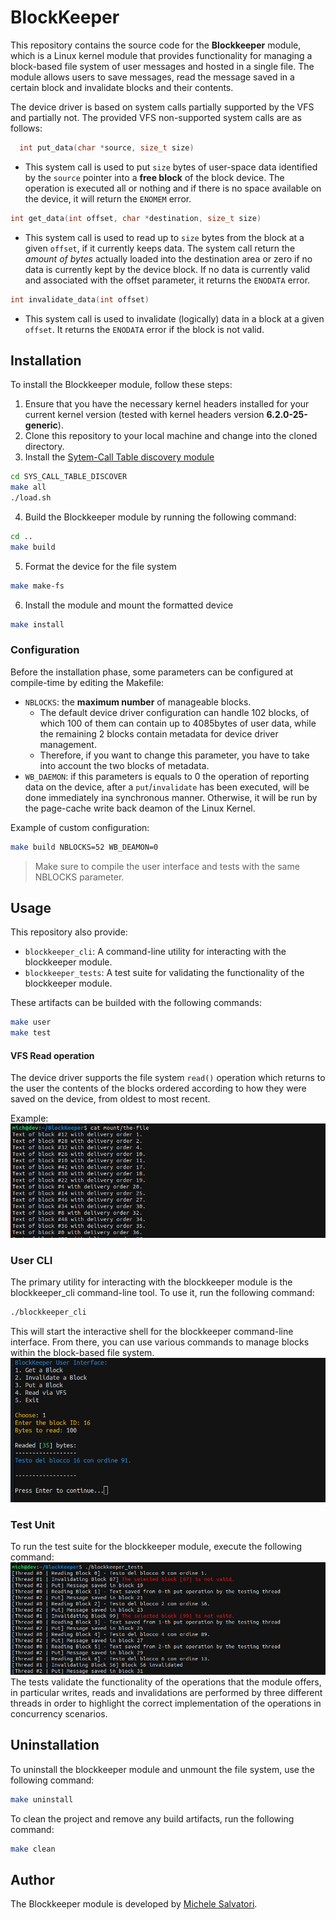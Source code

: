 # BlockKeeper
This repository contains the source code for the **Blockkeeper** module, which is a Linux kernel module that provides functionality for managing a block-based file system of user messages and hosted in a single file. The module allows users to save messages, read the message saved in a certain block and invalidate blocks and their contents.

The device driver is based on system calls partially supported by the VFS and partially not. The provided VFS non-supported system calls are as follows:
```C
  int put_data(char *source, size_t size)
```
* This system call is used to put `size` bytes of user-space data identified by the `source` pointer into a **free block** of the block device. The operation is executed all or nothing and if there is no space available on the device, it will return the `ENOMEM` error.

```C
int get_data(int offset, char *destination, size_t size)
```
* This system call is used to read up to `size` bytes from the block at a given `offset`, if it currently keeps data. The system call return the *amount of bytes* actually loaded into the destination area or zero if no data is currently kept by the device block. If no data is currently valid and associated with the offset parameter, it returns the `ENODATA` error.

```C
int invalidate_data(int offset)
```
* This system call is used to invalidate (logically) data in a block at a given `offset`. It returns the `ENODATA` error if the block is not valid.

## Installation
To install the Blockkeeper module, follow these steps:

1. Ensure that you have the necessary kernel headers installed for your current kernel version (tested with kernel headers version **6.2.0-25-generic**).
2. Clone this repository to your local machine and change into the cloned directory.
3. Install the [Sytem-Call Table discovery module](https://github.com/FrancescoQuaglia/Linux-sys_call_table-discoverer)

```bash
cd SYS_CALL_TABLE_DISCOVER
make all
./load.sh
```
4. Build the Blockkeeper module by running the following command:

```bash
cd ..
make build
```
5. Format the device for the file system

```bash
make make-fs
```

6. Install the module and mount the formatted device

```bash
make install
```

### Configuration
Before the installation phase, some parameters can be configured at compile-time by editing the Makefile:
* `NBLOCKS`: the **maximum number** of manageable blocks. 
  * The default device driver configuration can handle 102 blocks, of which 100 of them can contain up to 4085bytes of user data, while the remaining 2 blocks contain metadata for device driver management.
  * Therefore, if you want to change this parameter, you have to take into account the two blocks of metadata.
* `WB_DAEMON`: if this parameters is equals to 0 the operation of reporting data on the device, after a `put`/`invalidate` has been executed, will be done immediately ina synchronous manner. Otherwise, it will be run by the page-cache write back deamon of the Linux Kernel.

Example of custom configuration:
```bash
make build NBLOCKS=52 WB_DEAMON=0
```
> Make sure to compile the user interface and tests with the same NBLOCKS parameter.

## Usage
This repository also provide:
* `blockkeeper_cli`: A command-line utility for interacting with the blockkeeper module.
* `blockkeeper_tests`: A test suite for validating the functionality of the blockkeeper module.

These artifacts can be builded with the following commands:
```bash
make user
make test
```

#### VFS Read operation
The device driver supports the file system `read()` operation which returns to the user the contents of the blocks ordered according to how they were saved on the device, from oldest to most recent.

Example:
![cat-pic](.img/cat.png)

### User CLI
The primary utility for interacting with the blockkeeper module is the blockkeeper_cli command-line tool. To use it, run the following command:

```bash
./blockkeeper_cli
```
This will start the interactive shell for the blockkeeper command-line interface. From there, you can use various commands to manage blocks within the block-based file system.
![usercli_pic](.img/user_cli.png)

### Test Unit
To run the test suite for the blockkeeper module, execute the following command:
![tests_pic](.img/tests.png)
The tests validate the functionality of the operations that the module offers, in particular writes, reads and invalidations are performed by three different threads in order to highlight the correct implementation of the operations in concurrency scenarios.
## Uninstallation
To uninstall the blockkeeper module and unmount the file system, use the following command:
```bash
make uninstall
```

To clean the project and remove any build artifacts, run the following command:
```bash
make clean
```

## Author
The Blockkeeper module is developed by [Michele Salvatori](www.github.com/michsalvv).

